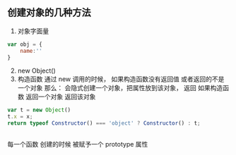 ## 创建对象的几种方法
1. 对象字面量
```js
var obj = {
    name:''
}
```
2. new Object()
3. 构造函数
通过 new 调用的时候，
如果构造函数没有返回值 或者返回的不是一个对象 那么：
会隐式创建一个对象，把属性放到该对象，
返回
如果构造函数 返回一个对象 返回该对象
```js
var t = new Object() 
t.x = x;
return typeof Constructor() === 'object' ? Constructor() : t;
```

## 
每一个函数 创建的时候 被赋予一个 prototype 属性